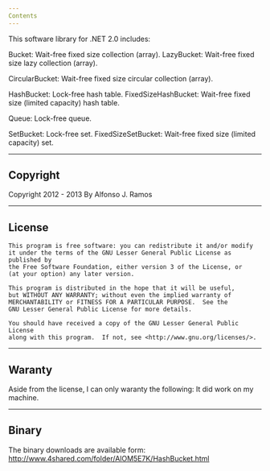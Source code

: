 ```yaml
---
Contents
---
```


This software library for .NET 2.0 includes:

Bucket: Wait-free fixed size collection (array).
LazyBucket: Wait-free fixed size lazy collection (array).

CircularBucket: Wait-free fixed size circular collection (array).

HashBucket: Lock-free hash table.
FixedSizeHashBucket: Wait-free fixed size (limited capacity) hash table.

Queue: Lock-free queue.

SetBucket: Lock-free set.
FixedSizeSetBucket: Wait-free fixed size (limited capacity) set.

---
Copyright
---

Copyright 2012 - 2013 By Alfonso J. Ramos

---
License
---

    This program is free software: you can redistribute it and/or modify
    it under the terms of the GNU Lesser General Public License as published by
    the Free Software Foundation, either version 3 of the License, or
    (at your option) any later version.

    This program is distributed in the hope that it will be useful,
    but WITHOUT ANY WARRANTY; without even the implied warranty of
    MERCHANTABILITY or FITNESS FOR A PARTICULAR PURPOSE.  See the
    GNU Lesser General Public License for more details.

    You should have received a copy of the GNU Lesser General Public License
    along with this program.  If not, see <http://www.gnu.org/licenses/>.

---
Waranty
---

Aside from the license, I can only waranty the following: It did work on my machine.

---
Binary
---

The binary downloads are available form: http://www.4shared.com/folder/AlOM5E7K/HashBucket.html
